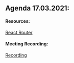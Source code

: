 ## Agenda 17.03.2021:

#### Resources:

[React Router](https://reactrouter.com/web/guides/quick-start)

#### Meeting Recording:

[Recording](https://us02web.zoom.us/rec/share/CpuF-GsHkiZszPufZz_jfANJv2KW608CCiyj4NMgydo9zv7FMIU9uzHbKFCSN7Yo.V3XsGPOp6JFQ_YQh)
